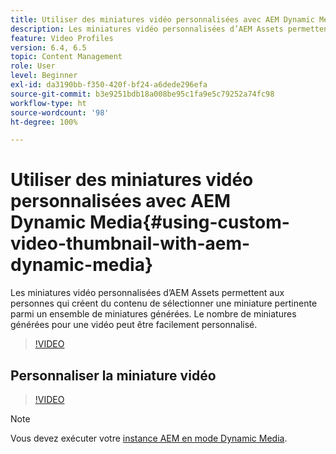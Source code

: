 ```yaml
---
title: Utiliser des miniatures vidéo personnalisées avec AEM Dynamic Media
description: Les miniatures vidéo personnalisées d’AEM Assets permettent aux personnes qui créent du contenu de sélectionner une miniature pertinente parmi un ensemble de miniatures générées. Le nombre de miniatures générées pour une vidéo peut être facilement personnalisé.
feature: Video Profiles
version: 6.4, 6.5
topic: Content Management
role: User
level: Beginner
exl-id: da3190bb-f350-420f-bf24-a6dede296efa
source-git-commit: b3e9251bdb18a008be95c1fa9e5c79252a74fc98
workflow-type: ht
source-wordcount: '98'
ht-degree: 100%

---
```


# Utiliser des miniatures vidéo personnalisées avec AEM Dynamic Media{#using-custom-video-thumbnail-with-aem-dynamic-media}

Les miniatures vidéo personnalisées d’AEM Assets permettent aux personnes qui créent du contenu de sélectionner une miniature pertinente parmi un ensemble de miniatures générées. Le nombre de miniatures générées pour une vidéo peut être facilement personnalisé.

>[!VIDEO](https://video.tv.adobe.com/v/16467?quality=12&learn=on)

## Personnaliser la miniature vidéo

>[!VIDEO](https://video.tv.adobe.com/v/18867?quality=12&learn=on)

>[!NOTE]
>
>Vous devez exécuter votre [instance AEM en mode Dynamic Media](https://experienceleague.adobe.com/docs/?lang=fr).

